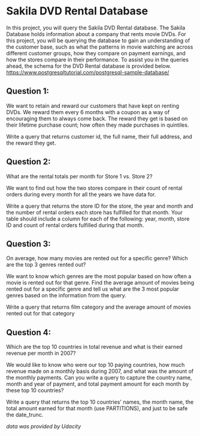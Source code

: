 # Sakila DVD Rental Database

In this project, you will query the Sakila DVD Rental database. The Sakila Database holds information about a company that rents movie DVDs. For this project, you will be querying the database to gain an understanding of the customer base, such as what the patterns in movie watching are across different customer groups, how they compare on payment earnings, and how the stores compare in their performance. To assist you in the queries ahead, the schema for the DVD Rental database is provided below.
https://www.postgresqltutorial.com/postgresql-sample-database/

## Question 1:
We want to retain and reward our customers that have kept on renting DVDs. We reward them every 6 months with a coupon as a way of encouraging them to always come back. The reward they get is based on their lifetime purchase count; how often they made purchases in quintiles.

Write a query that returns customer id, the full name, their full address, and the reward they get.

## Question 2:
What are the rental totals per month for Store 1 vs. Store 2?

We want to find out how the two stores compare in their count of rental orders during every month for all the years we have data for.

Write a query that returns the store ID for the store, the year and month and the number of rental orders each store has fulfilled for that month. Your table should include a column for each of the following: year, month, store ID and count of rental orders fulfilled during that month.

## Question 3:
On average, how many movies are rented out for a specific genre? Which are the top 3 genres rented out?

We want to know which genres are the most popular based on how often a movie is rented out for that genre. Find the average amount of movies being rented out for a specific genre and tell us what are the 3 most popular genres based on the information from the query.

Write a query that returns film category and the average amount of movies rented out for that category

## Question 4:
Which are the top 10 countries in total revenue and what is their earned revenue per month in 2007?

We would like to know who were our top 10 paying countries, how much revenue made on a monthly basis during 2007, and what was the amount of the monthly payments. Can you write a query to capture the country name, month and year of payment, and total payment amount for each month by these top 10 countries?

Write a query that returns the top 10 countries' names, the month name, the total amount earned for that month (use PARTITIONS), and just to be safe the date_trunc.

*data was provided by Udacity*
